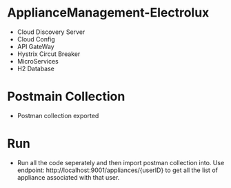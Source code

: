 # ApplianceManagement-Electrolux

  - Cloud Discovery Server
  - Cloud Config
  - API GateWay
  - Hystrix Circut Breaker
  - MicroServices
  - H2 Database

# Postmain Collection
  - Postman collection exported

# Run
  - Run all the code seperately and then import postman collection into. Use endpoint: http://localhost:9001/appliances/{userID} to get all the list of appliance associated with that user.
